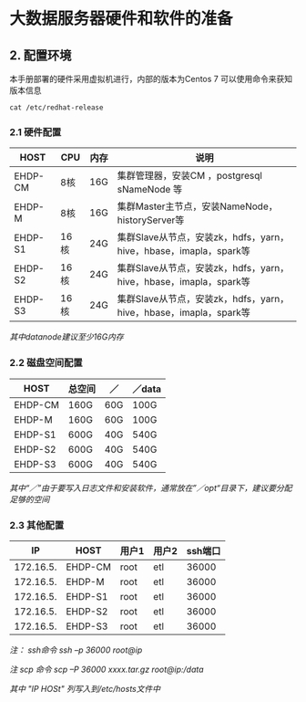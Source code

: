 # 大数据服务器硬件和软件的准备

## 2. 配置环境
本手册部署的硬件采用虚拟机进行，内部的版本为Centos 7
可以使用命令来获知版本信息

	cat /etc/redhat-release



### 2.1 硬件配置

| HOST   | CPU | 内存 | 说明 |
| ------------ | ------------- | ------------ | ------------ |
| EHDP-CM  | 8核  | 16G | 集群管理器，安装CM ，postgresql sNameNode 等|
| EHDP-M   | 8核  | 16G | 集群Master主节点，安装NameNode，historyServer等|
| EHDP-S1  | 16核 | 24G | 集群Slave从节点，安装zk，hdfs，yarn，hive，hbase，imapla，spark等 |
| EHDP-S2  | 16核 | 24G | 集群Slave从节点，安装zk，hdfs，yarn，hive，hbase，imapla，spark等|
| EHDP-S3  | 16核 | 24G | 集群Slave从节点，安装zk，hdfs，yarn，hive，hbase，imapla，spark等|

*其中datanode建议至少16G内存*

### 2.2 磁盘空间配置
| HOST   | 总空间 | ／ | ／data |
| ------------ | ------------- | ------------ | ------------ |
| EHDP-CM  | 160G | 60G  | 100G |
| EHDP-M   | 160G | 60G  | 100G |
| EHDP-S1  | 600G | 40G | 540G |
| EHDP-S2  | 600G | 40G | 540G |
| EHDP-S3  | 600G | 40G | 540G |

*其中“／”由于要写入日志文件和安装软件，通常放在”／opt“目录下，建议要分配足够的空间*

### 2.3 其他配置

| IP   | HOST | 用户1 | 用户2 | ssh端口 |
| --------- | ------- | -------- | ------- | ------- |
| 172.16.5.  | EHDP-CM  | root  | etl | 36000 |
| 172.16.5.  | EHDP-M   | root  | etl | 36000 |
| 172.16.5.  | EHDP-S1  | root  | etl | 36000 |
| 172.16.5.  | EHDP-S2  | root  | etl | 36000 |
| 172.16.5.  | EHDP-S3  | root  | etl | 36000 |

*注： ssh命令 ssh –p 36000 root@ip*

*注 scp 命令 scp –P 36000 xxxx.tar.gz root@ip:/data*

*其中 "IP HOSt" 列写入到/etc/hosts文件中*
